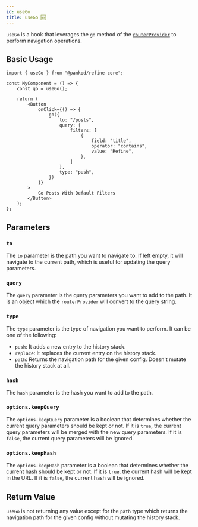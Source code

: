 ```yaml
---
id: useGo
title: useGo 🆕
---
```


`useGo` is a hook that leverages the `go` method of the [`routerProvider`][routerprovider] to perform navigation operations.

## Basic Usage

```tsx
import { useGo } from "@pankod/refine-core";

const MyComponent = () => {
    const go = useGo();

    return (
        <Button
            onClick={() => {
                go({
                    to: "/posts",
                    query: {
                        filters: [
                            {
                                field: "title",
                                operator: "contains",
                                value: "Refine",
                            },
                        ]
                    },
                    type: "push",
                })
            }}
        >
            Go Posts With Default Filters
        </Button>
    );
};
```

## Parameters

### `to`

The `to` parameter is the path you want to navigate to. If left empty, it will navigate to the current path, which is useful for updating the query parameters.

### `query`

The `query` parameter is the query parameters you want to add to the path. It is an object which the `routerProvider` will convert to the query string.

### `type`

The `type` parameter is the type of navigation you want to perform. It can be one of the following:

- `push`: It adds a new entry to the history stack.
- `replace`: It replaces the current entry on the history stack.
- `path`: Returns the navigation path for the given config. Doesn't mutate the history stack at all.

### `hash`

The `hash` parameter is the hash you want to add to the path.

### `options.keepQuery`

The `options.keepQuery` parameter is a boolean that determines whether the current query parameters should be kept or not. If it is `true`, the current query parameters will be merged with the new query parameters. If it is `false`, the current query parameters will be ignored.

### `options.keepHash`

The `options.keepHash` parameter is a boolean that determines whether the current hash should be kept or not. If it is `true`, the current hash will be kept in the URL. If it is `false`, the current hash will be ignored.

## Return Value

`useGo` is not returning any value except for the `path` type which returns the navigation path for the given config without mutating the history stack.

[routerprovider]: /docs/api-reference/core/providers/router-provider.md
